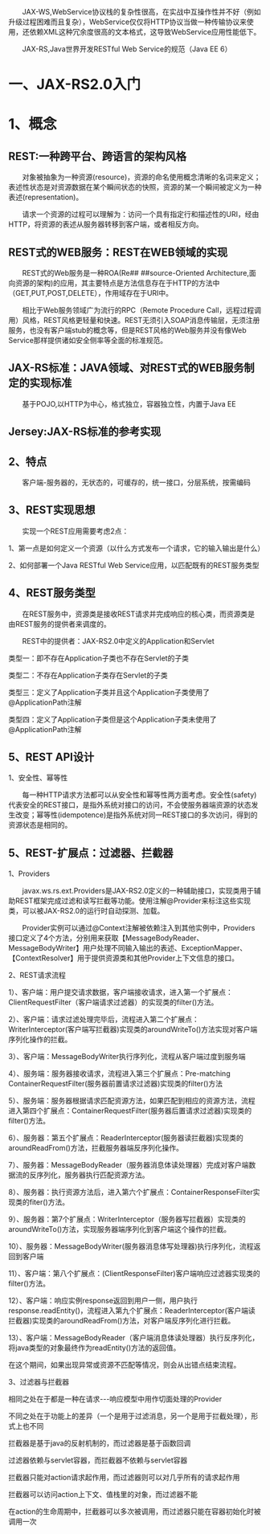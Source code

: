 	
&#160; &#160; &#160; &#160;JAX-WS,WebService协议栈的复杂性很高，在实战中互操作性并不好（例如升级过程困难而且复杂），WebService仅仅将HTTP协议当做一种传输协议来使用，还依赖XML这种冗余度很高的文本格式，这导致WebService应用性能低下。

&#160; &#160; &#160; &#160;JAX-RS,Java世界开发RESTful Web Service的规范（Java EE 6）
	
# **一、JAX-RS2.0入门** #

# **1、概念** #

## **REST:一种跨平台、跨语言的架构风格** ##

&#160; &#160; &#160; &#160;对象被抽象为一种资源(resource)，资源的命名使用概念清晰的名词来定义；表述性状态是对资源数据在某个瞬间状态的快照，资源的某一个瞬间被定义为一种表述(representation)。

&#160; &#160; &#160; &#160;请求一个资源的过程可以理解为：访问一个具有指定行和描述性的URI，经由HTTP，将资源的表述从服务器转移到客户端，或者相反方向。

## REST式的WEB服务：REST在WEB领域的实现 ##

&#160; &#160; &#160; &#160;REST式的Web服务是一种ROA(Re##  ##source-Oriented Architecture,面向资源的架构)的应用，其主要特点是方法信息存在于HTTP的方法中（GET,PUT,POST,DELETE），作用域存在于URI中。


&#160; &#160; &#160; &#160;相比于Web服务领域广为流行的RPC（Remote Procedure Call，远程过程调用）风格，REST风格更轻量和快速。REST无须引入SOAP消息传输层，无须注册服务，也没有客户端stub的概念等，但是REST风格的Web服务并没有像Web Service那样提供诸如安全侧率等全面的标准规范。

## JAX-RS标准：JAVA领域、对REST式的WEB服务制定的实现标准 ##


&#160; &#160; &#160; &#160;基于POJO,以HTTP为中心，格式独立，容器独立性，内置于Java EE     
## Jersey:JAX-RS标准的参考实现 ##

## **2、特点** ##

&#160; &#160; &#160; &#160;客户端-服务器的，无状态的，可缓存的，统一接口，分层系统，按需编码

## 3、REST实现思想 ##
&#160; &#160; &#160; &#160;实现一个REST应用需要考虑2点：

1、第一点是如何定义一个资源（以什么方式发布一个请求，它的输入输出是什么）

2、如何部署一个Java RESTful Web Service应用，以匹配既有的REST服务类型

## 4、REST服务类型 ##
&#160; &#160; &#160; &#160;在REST服务中，资源类是接收REST请求并完成响应的核心类，而资源类是由REST服务的提供者来调度的。

&#160; &#160; &#160; &#160;REST中的提供者：JAX-RS2.0中定义的Application和Servlet

类型一：即不存在Application子类也不存在Servlet的子类

类型二：不存在Application子类存在Servlet的子类

类型三：定义了Application子类并且这个Application子类使用了@ApplicationPath注解

类型四：定义了Application子类但是这个Application子类未使用了@ApplicationPath注解

## 5、REST API设计 ##

1、安全性、幂等性

&#160; &#160; &#160; &#160;每一种HTTP请求方法都可以从安全性和幂等性两方面考虑。安全性(safety)代表安全的REST接口，是指外系统对接口的访问，不会使服务器端资源的状态发生改变；幂等性(idempotence)是指外系统对同一REST接口的多次访问，得到的资源状态是相同的。

## 5、REST-扩展点：过滤器、拦截器 ##

1、Providers

&#160; &#160; &#160; &#160;javax.ws.rs.ext.Providers是JAX-RS2.0定义的一种辅助接口，实现类用于辅助REST框架完成过滤和读写拦截等功能。使用注解@Provider来标注这些实现类，可以被JAX-RS2.0的运行时自动探测、加载。

&#160; &#160; &#160; &#160;Provider实例可以通过@Context注解被依赖注入到其他实例中，Providers接口定义了4个方法，分别用来获取【MessageBodyReader、MessageBodyWriter】用户处理不同输入输出的表述、ExceptionMapper、【ContextResolver】用于提供资源类和其他Provider上下文信息的接口。

2、REST请求流程

1）、客户端：用户提交请求数据，客户端接收请求，进入第一个扩展点：ClientRequestFilter（客户端请求过滤器）的实现类的filter()方法。

2）、客户端：请求过滤处理完毕后，流程进入第二个扩展点：WriterInterceptor(客户端写拦截器)实现类的aroundWriteTo()方法实现对客户端序列化操作的拦截。

3）、客户端：MessageBodyWriter执行序列化，流程从客户端过度到服务端

4）、服务端：服务器接收请求，流程进入第三个扩展点：Pre-matching ContainerRequestFilter(服务器前置请求过滤器)实现类的filter()方法

5）、服务端：服务器根据请求匹配资源方法，如果匹配到相应的资源方法，流程进入第四个扩展点：ContainerRequestFilter(服务器后置请求过滤器)实现类的filter()方法。

6）、服务器：第五个扩展点：ReaderInterceptor(服务器读拦截器)实现类的aroundReadFrom()方法，拦截服务器端反序列化操作。

7）、服务器：MessageBodyReader（服务器消息体读处理器）完成对客户端数据流的反序列化，服务器执行匹配资源方法。

8）、服务器：执行资源方法后，进入第六个扩展点：ContainerResponseFilter实现类的fiter()方法。

9）、服务器：第7个扩展点：WriterInterceptor（服务器写拦截器）实现类的aroundWriteTo()方法，实现服务器端序列化到客户端这个操作的拦截。

10）、服务器：MessageBodyWriter(服务器消息体写处理器)执行序列化，流程返回到客户端

11）、客户端：第八个扩展点：(ClientResponseFilter)客户端响应过滤器实现类的filter()方法。

12）、客户端：响应实例response返回到用户一侧，用户执行response.readEntity()，流程进入第九个扩展点：ReaderInterceptor(客户端读拦截器)实现类的aroundReadFrom()方法，对客户端反序列化进行拦截。

13）、客户端：MessageBodyReader（客户端消息体读处理器）执行反序列化，将java类型的对象最终作为readEntity()方法的返回值。

在这个期间，如果出现异常或资源不匹配等情况，则会从出错点结束流程。

3、过滤器与拦截器

相同之处在于都是一种在请求---响应模型中用作切面处理的Provider

不同之处在于功能上的差异（一个是用于过滤消息，另一个是用于拦截处理），形式上也不同

拦截器是基于java的反射机制的，而过滤器是基于函数回调 

过滤器依赖与servlet容器，而拦截器不依赖与servlet容器 

拦截器只能对action请求起作用，而过滤器则可以对几乎所有的请求起作用 

拦截器可以访问action上下文、值栈里的对象，而过滤器不能 

在action的生命周期中，拦截器可以多次被调用，而过滤器只能在容器初始化时被调用一次 
